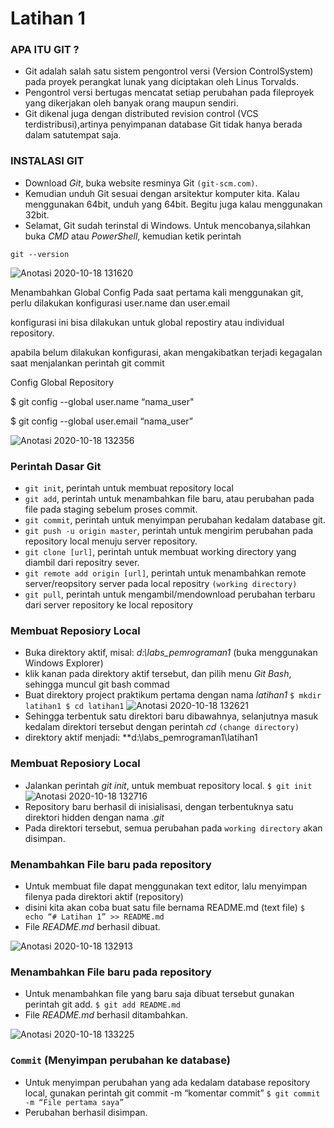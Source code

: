 # Latihan 1
### APA ITU GIT ?
* Git adalah salah satu sistem pengontrol versi (Version ControlSystem) pada proyek perangkat lunak yang diciptakan oleh Linus Torvalds.
* Pengontrol versi bertugas mencatat setiap perubahan pada fileproyek yang dikerjakan oleh banyak orang maupun sendiri.
* Git dikenal juga dengan distributed revision control (VCS terdistribusi),artinya penyimpanan database Git tidak hanya berada dalam satutempat saja.


### INSTALASI GIT
* Download *Git*, buka website resminya Git `(git-scm.com)`.
* Kemudian unduh Git sesuai dengan arsitektur komputer kita. Kalau menggunakan 64bit, unduh yang 64bit. Begitu juga kalau menggunakan 32bit.
* Selamat, Git sudah terinstal di Windows. Untuk mencobanya,silahkan buka *CMD* atau *PowerShell*, kemudian ketik perintah

``git --version``

![Anotasi 2020-10-18 131620](https://user-images.githubusercontent.com/72904723/96360755-04c1e480-114a-11eb-8e1a-2e259ae5f836.png)

Menambahkan Global Config
Pada saat pertama kali menggunakan git, perlu dilakukan konfigurasi user.name dan user.email

konfigurasi ini bisa dilakukan untuk global repostiry atau individual repository.

apabila belum dilakukan konfigurasi, akan mengakibatkan terjadi kegagalan saat menjalankan perintah git commit

Config Global Repository

$ git config --global user.name “nama_user"

$ git config --global user.email “nama_user”

![Anotasi 2020-10-18 132356](https://user-images.githubusercontent.com/72904723/96360854-f7f1c080-114a-11eb-856a-fcadabe70f4f.png)

### Perintah Dasar Git

* `git init`, perintah untuk membuat repository local
* `git add`, perintah untuk menambahkan file baru, atau perubahan pada file pada staging sebelum proses commit.
* `git commit`, perintah untuk menyimpan perubahan kedalam database git.
* `git push -u origin master`, perintah untuk mengirim perubahan pada repository local menuju server repository.
* `git clone [url]`, perintah untuk membuat working directory yang diambil dari repositry sever.
* `git remote add origin [url]`, perintah untuk menambahkan remote server/reopsitory server pada local repositry ``(working directory)``
* `git pull`, perintah untuk mengambil/mendownload perubahan terbaru dari server repository ke local repository


### Membuat Reposiory Local

* Buka direktory aktif, misal: *d:\labs_pemrograman1* (buka menggunakan Windows Explorer)
* klik kanan pada direktory aktif tersebut, dan pilih menu *Git Bash*, sehingga muncul git bash commad
* Buat direktory project praktikum pertama dengan nama *latihan1*
``$ mkdir latihan1
$ cd latihan1``
![Anotasi 2020-10-18 132621](https://user-images.githubusercontent.com/72904723/96360998-20c68580-114c-11eb-99cd-47449836ee37.png)
* Sehingga terbentuk satu direktori baru dibawahnya, selanjutnya masuk kedalam direktori tersebut dengan perintah *cd* ``(change directory)``
* direktory aktif menjadi: **d:\labs_pemrograman1\latihan1

### Membuat Reposiory Local

* Jalankan perintah *git init*, untuk membuat repository local.
`$ git init`
![Anotasi 2020-10-18 132716](https://user-images.githubusercontent.com/72904723/96361201-0392b680-114e-11eb-8566-6dac0b756bd4.png)
* Repository baru berhasil di inisialisasi, dengan terbentuknya satu direktori hidden dengan nama .*git*
* Pada direktori tersebut, semua perubahan pada `working directory` akan disimpan.

### Menambahkan File baru pada repository

* Untuk membuat file dapat menggunakan text editor, lalu menyimpan filenya pada direktori aktif (repository)
* disini kita akan coba buat satu file bernama README.md (text file)
`$ echo “# Latihan 1” >> README.md`
* File *README.md* berhasil dibuat.

![Anotasi 2020-10-18 132913](https://user-images.githubusercontent.com/72904723/96361327-f924ec80-114e-11eb-81cd-d51e5ffa25bb.png)

### Menambahkan File baru pada repository

* Untuk menambahkan file yang baru saja dibuat tersebut gunakan perintah git add.
`$ git add README.md`
* File *README.md* berhasil ditambahkan.

![Anotasi 2020-10-18 133225](https://user-images.githubusercontent.com/72904723/96361427-b9aad000-114f-11eb-9ae2-af615bd9a7cb.png)
### `Commit` (Menyimpan perubahan ke database)

* Untuk menyimpan perubahan yang ada kedalam database repository local, gunakan perintah git commit -m “komentar commit”
`$ git commit -m “File pertama saya”`
* Perubahan berhasil disimpan.
